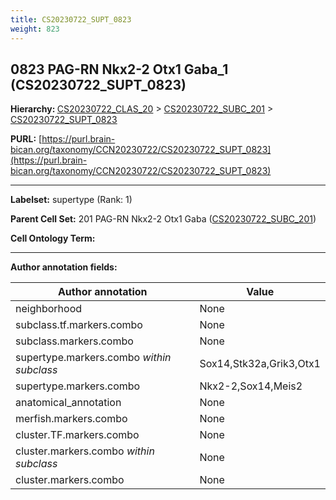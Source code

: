 ```yaml
---
title: CS20230722_SUPT_0823
weight: 823
---
```

## 0823 PAG-RN Nkx2-2 Otx1 Gaba_1 (CS20230722_SUPT_0823)
<b>Hierarchy: </b>
[CS20230722_CLAS_20](../CS20230722_CLAS_20) >
[CS20230722_SUBC_201](../CS20230722_SUBC_201) >
[CS20230722_SUPT_0823](../CS20230722_SUPT_0823)

**PURL:** [https://purl.brain-bican.org/taxonomy/CCN20230722/CS20230722_SUPT_0823](https://purl.brain-bican.org/taxonomy/CCN20230722/CS20230722_SUPT_0823)

---


**Labelset:** supertype (Rank: 1)

**Parent Cell Set:** 201 PAG-RN Nkx2-2 Otx1 Gaba ([CS20230722_SUBC_201](../CS20230722_SUBC_201))



**Cell Ontology Term:** 

[MARKER GENES.]: #


---

[TRANSFERRED ANNOTATIONS.]: #


[AUTHOR ANNOTATION FIELDS.]: #


**Author annotation fields:**

| Author annotation | Value |
|-------------------|-------|
|neighborhood|None|
|subclass.tf.markers.combo|None|
|subclass.markers.combo|None|
|supertype.markers.combo _within subclass_|Sox14,Stk32a,Grik3,Otx1|
|supertype.markers.combo|Nkx2-2,Sox14,Meis2|
|anatomical_annotation|None|
|merfish.markers.combo|None|
|cluster.TF.markers.combo|None|
|cluster.markers.combo _within subclass_|None|
|cluster.markers.combo|None|
